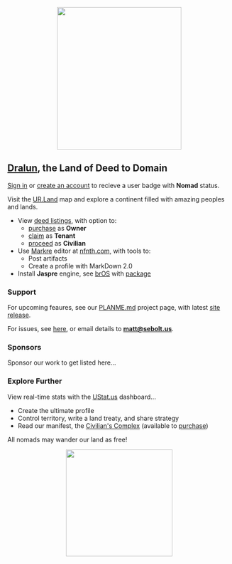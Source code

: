 
<p align="center"><img src="https://github.com/nfnth/res/raw/main/site/bird.png" width="280" height="320" /></p>
  
## [Dralun](https://dralun.com), the Land of Deed to Domain

[Sign in]() or [create an account]() to recieve a user badge with **Nomad** status.

Visit the [UR.Land](https://ur.land) map and explore a continent filled with amazing peoples and lands. 

- View [deed listings](https://github.com/nfnth/nfnth/blob/master/doc/DEED.md), with option to:
  - [purchase]() as **Owner**
  - [claim]() as **Tenant**
  - [proceed]() as **Civilian**
- Use [Markre](https://github.com/nfnth/nfnth/blob/master/doc/MATTDOWN.md) editor at [nfnth.com](https://nfnth.com), with tools to: 
  - Post artifacts
  - Create a profile with MarkDown 2.0
- Install **Jaspre** engine, see [brOS](https://github.com/nfnth/nfnth/blob/master/doc/BROS.md) with [package]()

### Support

For upcoming feaures, see our [PLANME.md](https://github.com/users/nfnth/projects/3) project page, with latest [site release]().

For issues, see [here](https://github.com/nfnth/nfnth/issues), or email details to **matt@sebolt.us**.

### Sponsors

Sponsor our work to get listed here...

### Explore Further

View real-time stats with the [UStat.us](https://ustat.us) dashboard...

- Create the ultimate profile
- Control territory, write a land treaty, and share strategy
- Read our manifest, the [Civilian's Complex](https://github.com/nfnth/nfnth/blob/master/doc/CC.md) (available to [purchase]())

All nomads may wander our land as free!

<p align="center"><img src="https://github.com/nfnth/res/raw/main/site/fox.png" width="240" height="240" /></p>
